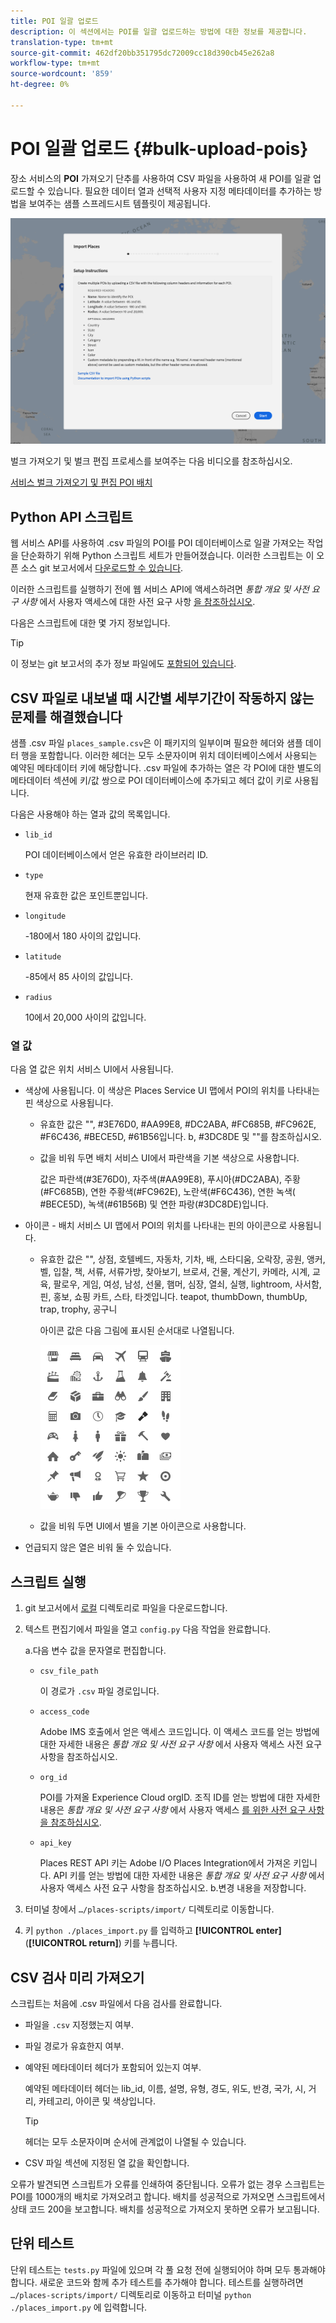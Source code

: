 ```yaml
---
title: POI 일괄 업로드
description: 이 섹션에서는 POI를 일괄 업로드하는 방법에 대한 정보를 제공합니다.
translation-type: tm+mt
source-git-commit: 462df20bb351795dc72009cc18d390cb45e262a8
workflow-type: tm+mt
source-wordcount: '859'
ht-degree: 0%

---
```



# POI 일괄 업로드 {#bulk-upload-pois}

장소 서비스의 **POI** 가져오기 단추를 사용하여 CSV 파일을 사용하여 새 POI를 일괄 업로드할 수 있습니다. 필요한 데이터 열과 선택적 사용자 지정 메타데이터를 추가하는 방법을 보여주는 샘플 스프레드시트 템플릿이 제공됩니다.

![벌크 가져오기 화면](/help/assets/Bulk-import.png)

벌크 가져오기 및 벌크 편집 프로세스를 보여주는 다음 비디오를 참조하십시오.

<!--I changed this embed to a link to pass validation. We should not link to youtube videos, so please upload this to MCP-->

[서비스 벌크 가져오기 및 편집 POI 배치](https://www.youtube.com/watch?v=75qVtirsXhg)

## Python API 스크립트

웹 서비스 API를 사용하여 .csv 파일의 POI를 POI 데이터베이스로 일괄 가져오는 작업을 단순화하기 위해 Python 스크립트 세트가 만들어졌습니다. 이러한 스크립트는 이 오픈 소스 git 보고서에서 [다운로드할 수 있습니다](https://github.com/adobe/places-scripts).

이러한 스크립트를 실행하기 전에 웹 서비스 API에 액세스하려면 *통합 개요 및 사전 요구 사항* 에서 사용자 액세스에 대한 사전 요구 사항 [을 참조하십시오](/help/web-service-api/adobe-i-o-integration.md).

다음은 스크립트에 대한 몇 가지 정보입니다.

>[!TIP]
>
>이 정보는 git 보고서의 추가 정보 파일에도 [포함되어 있습니다](https://github.com/adobe/places-scripts).

## CSV 파일로 내보낼 때 시간별 세부기간이 작동하지 않는 문제를 해결했습니다

샘플 .csv 파일 `places_sample.csv`은 이 패키지의 일부이며 필요한 헤더와 샘플 데이터 행을 포함합니다. 이러한 헤더는 모두 소문자이며 위치 데이터베이스에서 사용되는 예약된 메타데이터 키에 해당합니다. .csv 파일에 추가하는 열은 각 POI에 대한 별도의 메타데이터 섹션에 키/값 쌍으로 POI 데이터베이스에 추가되고 헤더 값이 키로 사용됩니다.

다음은 사용해야 하는 열과 값의 목록입니다.

* `lib_id`

   POI 데이터베이스에서 얻은 유효한 라이브러리 ID.

* `type`

   현재 유효한 값은 포인트뿐입니다.

* `longitude`

   -180에서 180 사이의 값입니다.

* `latitude`

   -85에서 85 사이의 값입니다.

* `radius`

   10에서 20,000 사이의 값입니다.

### 열 값

다음 열 값은 위치 서비스 UI에서 사용됩니다.

* 색상에 사용됩니다. 이 색상은 Places Service UI 맵에서 POI의 위치를 나타내는 핀 색상으로 사용됩니다.
   * 유효한 값은 &quot;&quot;, #3E76D0, #AA99E8, #DC2ABA, #FC685B, #FC962E, #F6C436, #BECE5D, #61B56입니다. b, #3DC8DE 및 &quot;&quot;를 참조하십시오.
   * 값을 비워 두면 배치 서비스 UI에서 파란색을 기본 색상으로 사용합니다.

      값은 파란색(#3E76D0), 자주색(#AA99E8), 푸시아(#DC2ABA), 주황(#FC685B), 연한 주황색(#FC962E), 노란색(#F6C436), 연한 녹색( #BECE5D), 녹색(#61B56B) 및 연한 파랑(#3DC8DE)입니다.

* 아이콘 - 배치 서비스 UI 맵에서 POI의 위치를 나타내는 핀의 아이콘으로 사용됩니다.

   * 유효한 값은 &quot;&quot;, 상점, 호텔베드, 자동차, 기차, 배, 스타디움, 오락장, 공원, 앵커, 벨, 입찰, 책, 서류, 서류가방, 찾아보기, 브로셔, 건물, 계산기, 카메라, 시계, 교육, 팔로우, 게임, 여성, 남성, 선물, 햄머, 심장, 열쇠, 실행, lightroom, 사서함, 핀, 홍보, 쇼핑 카트, 스타, 타겟입니다. teapot, thumbDown, thumbUp, trap, trophy, 공구니

      아이콘 값은 다음 그림에 표시된 순서대로 나열됩니다.

      ![ui의 아이콘](/help/assets/UI_icons.png)

   * 값을 비워 두면 UI에서 별을 기본 아이콘으로 사용합니다.

* 언급되지 않은 열은 비워 둘 수 있습니다.

## 스크립트 실행

1. git 보고서에서 [로컬](https://github.com/adobe/places-scripts) 디렉토리로 파일을 다운로드합니다.
1. 텍스트 편집기에서 파일을 열고 `config.py` 다음 작업을 완료합니다.

   a.다음 변수 값을 문자열로 편집합니다.

   * `csv_file_path`

      이 경로가 `.csv` 파일 경로입니다.

   * `access_code`

      Adobe IMS 호출에서 얻은 액세스 코드입니다. 이 액세스 코드를 얻는 방법에 대한 자세한 내용은 *통합 개요 및 사전 요구 사항* 에서 사용자 액세스 [](/help/web-service-api/adobe-i-o-integration.md)사전 요구 사항을 참조하십시오.

   * `org_id`

      POI를 가져올 Experience Cloud orgID. 조직 ID를 얻는 방법에 대한 자세한 내용은 *통합 개요 및 사전 요구 사항* 에서 사용자 액세스 [를 위한 사전 요구 사항을 참조하십시오](/help/web-service-api/adobe-i-o-integration.md).

   * `api_key`

      Places REST API 키는 Adobe I/O Places Integration에서 가져온 키입니다. API 키를 얻는 방법에 대한 자세한 내용은 *통합 개요 및 사전 요구 사항* 에서 사용자 액세스 [](/help/web-service-api/adobe-i-o-integration.md)사전 요구 사항을 참조하십시오.
   b.변경 내용을 저장합니다.

1. 터미널 창에서 `…/places-scripts/import/` 디렉토리로 이동합니다.
1. 키 `python ./places_import.py` 를 입력하고 **[!UICONTROL enter]** (**[!UICONTROL return]**) 키를 누릅니다.


## CSV 검사 미리 가져오기

스크립트는 처음에 .csv 파일에서 다음 검사를 완료합니다.

* 파일을 `.csv` 지정했는지 여부.
* 파일 경로가 유효한지 여부.
* 예약된 메타데이터 헤더가 포함되어 있는지 여부.

   예약된 메타데이터 헤더는 lib_id, 이름, 설명, 유형, 경도, 위도, 반경, 국가, 시, 거리, 카테고리, 아이콘 및 색상입니다.

   >[!TIP]
   >
   >헤더는 모두 소문자이며 순서에 관계없이 나열될 수 있습니다.

* CSV 파일 섹션에 지정된 열 값을 확인합니다.

오류가 발견되면 스크립트가 오류를 인쇄하여 중단됩니다. 오류가 없는 경우 스크립트는 POI를 1000개의 배치로 가져오려고 합니다. 배치를 성공적으로 가져오면 스크립트에서 상태 코드 200을 보고합니다. 배치를 성공적으로 가져오지 못하면 오류가 보고됩니다.

## 단위 테스트

단위 테스트는 `tests.py` 파일에 있으며 각 풀 요청 전에 실행되어야 하며 모두 통과해야 합니다. 새로운 코드와 함께 추가 테스트를 추가해야 합니다. 테스트를 실행하려면 `…/places-scripts/import/` 디렉토리로 이동하고 터미널 `python ./places_import.py` 에 입력합니다.
